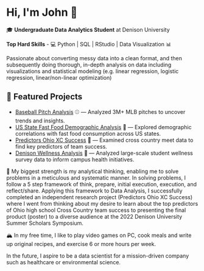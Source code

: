 # Hi, I'm John 👋 

🎓 **Undergraduate Data Analytics Student** at Denison University  

**Top Hard Skills** - 💻 Python | SQL | RStudio | Data Visualization 
📊 

Passionate about converting messy data into a clean format, and then subsequently doing thorough, in-depth analysis on data including visualizations and statistical modeling (e.g. linear regression, logistic regression, linear/non-linear optimization)

## 📌 Featured Projects
- [Baseball Pitch Analysis](https://github.com/Platt-John/Baseball-Pitch-Analysis) ⚾ — Analyzed 3M+ MLB pitches to uncover trends and insights.
- [US State Fast Food Demographic Analysis](https://github.com/Platt-John/US-State-Fast-Food-Demographic-Analysis) 🍔 — Explored demographic correlations with fast food consumption across US states.
- [Predictors Ohio XC Success](https://github.com/Platt-John/Predictors-Ohio-XC-Success) 🏃 — Examined cross country meet data to find key predictors of team success.
- [Denison Wellness Analysis](https://github.com/Platt-John/Denison-Wellness-Analysis) 🧠 — Analyzed large-scale student wellness survey data to inform campus health initiatives.


:muscle: My biggest strength is my analytical thinking, enabling me to solve problems in a meticulous and systematic manner. In solving problems, I follow a 5 step framework of think, prepare, initial execution, execution, and reflect/share. Applying this framework to Data Analysis, I successfully completed an independent research project (Predictors Ohio XC Success) where I went from thinking about my desire to learn about the top predictors of Ohio high school Cross Country team success to presenting the final product (poster) to a diverse audience at the 2022 Denison University Summer Scholars Symposium. 

🏔 In my free time, I like to play video games on PC, cook meals and write up original recipes, and exercise 6 or more hours per week. 

In the future, I aspire to be a data scientist for a mission-driven company such as healthcare or environmental science.


